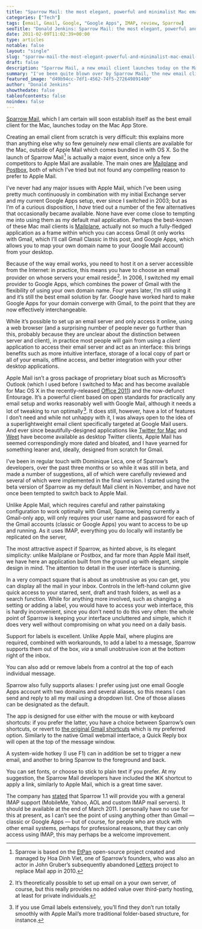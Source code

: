 ```yaml
---
title: "Sparrow Mail: the most elegant, powerful and minimalist Mac email client"
categories: ["Tech"]
tags: [email, Gmail, Google, "Google Apps", IMAP, review, Sparrow]
seoTitle: "Donald Jenkins: Sparrow Mail: the most elegant, powerful and minimalist Mac email client"
date: 2011-02-09T11:02:39+00:00
type: articles
notable: false
layout: "single"
slug: "sparrow-mail-the-most-elegant-powerful-and-minimalist-mac-email-client"
draft: false
description: "Sparrow Mail, a new email client launches today on the Mac App Store. Designed with incredible attention to detail, it offers an uncluttered yet fantastically powerful and flexible interface"
summary: "I've been quite blown over by Sparrow Mail, the new email client that launches today on the Mac App Store. Designed with incredible attention to detail, it offers an uncluttered yet fantastically powerful and flexible interface, Tweetie-style, while remaining totally compatible with the original spirit and functionality of Gmail. I especially like the powerful keyboard shortcuts. It's currently usable with Gmail—classic or Google Apps—but a generic IMAP upgraded is promised for March."
featured_image: "d49b94cc-7df1-4562-74f5-272649891400"
author: "Donald Jenkins"
showthedate: false
tableofcontents: false
noindex: false
---
```


[Sparrow Mail](https://web.archive.org/web/20101123064354/https://www.sparrowmailapp.com/), which I am certain will soon establish itself as the best email client for the Mac, launches today on the Mac App Store.

Creating an email client from scratch is very difficult: this explains more than anything else why so few genuinely _new_ email clients are available for the Mac, outside of Apple Mail which comes bundled in with OS X. So the launch of Sparrow Mail&hairsp;[^1] is actually a major event, since only a few competitors to Apple Mail are available. The main ones are [Mailplane](https://mailplaneapp.com/) and [Postbox](https://www.postbox-inc.com/), both of which I’ve tried but not found any compelling reason to prefer to Apple Mail.

I’ve never had any major issues with Apple Mail, which I’ve been using pretty much continuously in combination with my initial Exchange server and my current Google Apps setup, ever since I switched in 2003; but as I’m of a curious disposition, I _have_ tried out a number of the few alternatives that occasionally became available. None have ever come close to tempting me into using them as my default mail application. Perhaps the best-known of these Mac mail clients is [Mailplane](https://mailplaneapp.com/), actually not so much a fully-fledged application as a frame within which you can access Gmail (it only works with Gmail, which I’ll call Gmail Classic in this post, and Google Apps, which allows you to map your own domain name to your Google Mail account) from your desktop.

Because of the way email works, you need to host it on a server accessible from the Internet: in practice, this means you have to choose an email provider on whose servers your email reside&hairsp;[^2]. In 2006, I switched my email provider to Google Apps, which combines the power of Gmail with the flexibility of using your own domain name. Four years later, I’m still using it and it’s still the best email solution by far. Google have worked hard to make Google Apps for your domain converge with Gmail, to the point that they are now effectively interchangeable.

While it’s possible to set up an email server and only access it online, using a web browser (and a surprising number of people never go further than this, probably because they are unclear about the distinction between server and client), in practice most people will gain from using a _client_ application to access their email server and act as an interface: this brings benefits such as more intuitive interface, storage of a local copy of part or all of your emails, offline access, and better integration with your other desktop applications.

Apple Mail isn’t a gross package of proprietary bloat such as Microsoft’s Outlook (which I used before I switched to Mac and has become available for Mac OS X in the recently-released [Office 2011](https://www.microsoft.com/mac/)) and the now-defunct Entourage. It’s a powerful client based on open standards for practically any email setup and works reasonably well with Google Mail, although it needs a lot of tweaking to run optimally&hairsp;[^3]. It does still, however, have a lot of features I don’t need and while not unhappy with it, I was always open to the idea of a superlightweight email client specifically targeted at Google Mail users. And ever since beautifully-designed applications like [Twitter for Mac](https://itunes.apple.com/us/app/twitter/id409789998?mt=12) and [Weet](https://beautifulpixels.com/iphone/weet/) have become available as desktop Twitter clients, Apple Mail has seemed correspondingly more dated and bloated, and I have yearned for something leaner and, ideally, designed from scratch for Gmail.

I’ve been in regular touch with Dominique Leca, one of Sparrow’s developers, over the past three months or so while it was still in beta, and made a number of suggestions, all of which were carefully reviewed and several of which were implemented in the final version. I started using the beta version of Sparrow as my default Mail client in November, and have not once been tempted to switch back to Apple Mail.

Unlike Apple Mail, which requires careful and rather painstaking configuration to work optimally with Gmail, Sparrow, being currently a Gmail-only app, will only requires your user name and password for each of the Gmail accounts (classic or Google Apps) you want to access to be up and running. As it uses IMAP, everything you do locally will instantly be replicated on the server,

The most attractive aspect if Sparrow, as hinted above, is its elegant simplicity: unlike Mailplane or Postbox, and far more than Apple Mail itself, we have here an application built from the ground up with elegant, simple design in mind. The attention to detail in the user interface is stunning.

In a very compact square that is about as unobtrusive as you can get, you can display all the mail in your inbox. Controls in the left-hand column give quick access to your starred, sent, draft and trash folders, as well as a search function. While for anything more involved, such as changing a setting or adding a label, you would have to access your web interface, this is hardly inconvenient, since you don’t need to do this very often: the whole point of Sparrow is keeping your interface uncluttered and simple, which it does very well without compromising on what you need on a daily basis.

Support for labels is excellent. Unlike Apple Mail, where plugins are required, combined with workarounds, to add a label to a message, Sparrow supports them out of the box, _via_ a small unobtrusive icon at the bottom right of the inbox.

You can also add or remove labels from a control at the top of each individual message.

Sparrow also fully supports aliases: I prefer using just one email Google Apps account with two domains and several aliases, so this means I can send and reply to all my mail using a dropdown list. One of those aliases can be designated as the default.

The app is designed for use either with the mouse or with keyboard shortcuts: if you prefer the latter, you have a choice between Sparrow’s own shortcuts, or revert to [the original Gmail shortcuts](https://mail.google.com/support/bin/answer.py?hl=en&answer=6594) which is my preferred option. Similarly to the native Gmail webmail interface, a Quick Reply box will open at the top of the message window.

A system-wide hotkey (I use F1) can in addition be set to trigger a new email, and another to bring Sparrow to the foreground and back.

You can set fonts, or choose to stick to plain text if you prefer. At my suggestion, the Sparrow Mail developers have included the ⌘K shortcut to apply a link, similarly to Apple Mail, which is a great time saver.

The company has [stated](https://web.archive.org/web/20101016001134/https://getsatisfaction.com/sparrow/topics/imap_support-12nnkh) that Sparrow 1.1 will provide you with a general IMAP support (MobileMe, Yahoo, AOL and custom IMAP mail servers). It should be available at the end of March 2011. I personally have no use for this at present, as I can’t see the point of using anything other than Gmail — classic or Google Apps — but of course, for people who are stuck with other email systems, perhaps for professional reasons, that they can only access using IMAP, this may perhaps be a welcome improvement.

[^1]: Sparrow is based on the [EtPan](http://www.etpan.org/libetpan/index.html) open-source project created and managed by Hoa Dinh Viet, one of Sparrow’s founders, who was also an actor in John Gruber’s subsequently abandoned [Letters](http://arstechnica.com/apple/news/2010/01/rage-against-the-mail-machine-the-genesis-of-letters.ars) project to replace Mail app in 2010.
[^2]: It’s theoretically possible to set up email on a your own server, of course, but this really provides no added value over third-party hosting, at least for private individuals.
[^3]: If you use Gmail labels extensively, you’ll find they don’t run totally smoothly with Apple Mail’s more traditional folder-based structure, for instance.
